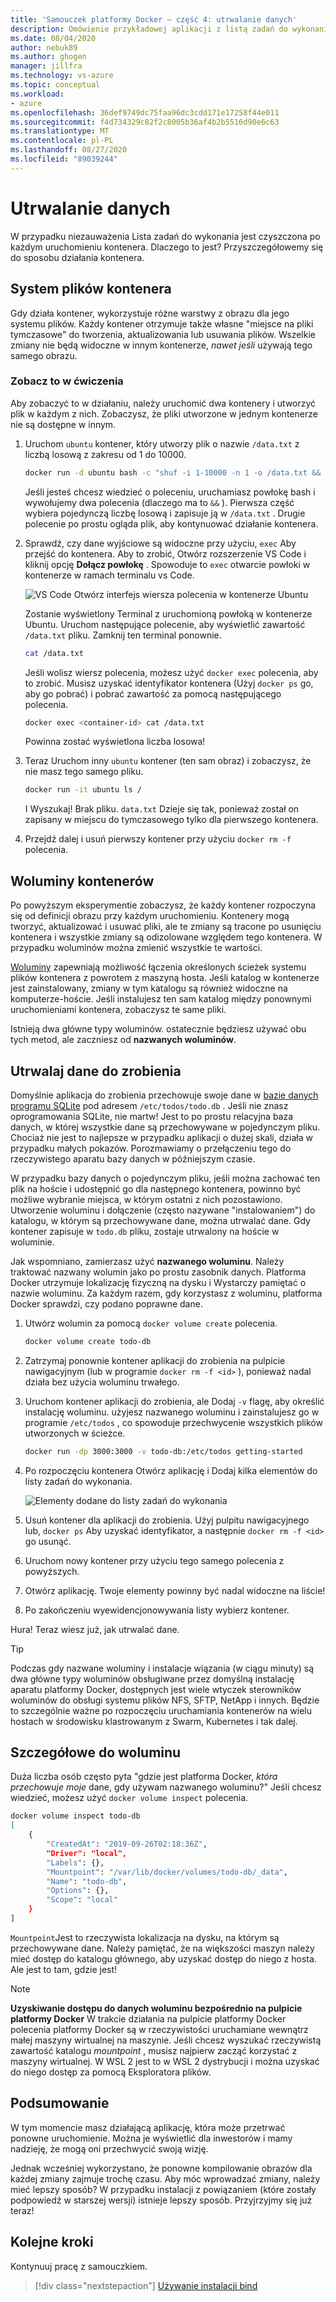 ```yaml
---
title: 'Samouczek platformy Docker — część 4: utrwalanie danych'
description: Omówienie przykładowej aplikacji z listą zadań do wykonania działającą w Node.js.
ms.date: 08/04/2020
author: nebuk89
ms.author: ghogen
manager: jillfra
ms.technology: vs-azure
ms.topic: conceptual
ms.workload:
- azure
ms.openlocfilehash: 36def9749dc75faa96dc3cdd171e17258f44e011
ms.sourcegitcommit: f4d734329c82f2c8005b36af4b2b5516d90e6c63
ms.translationtype: MT
ms.contentlocale: pl-PL
ms.lasthandoff: 08/27/2020
ms.locfileid: "89039244"
---
```

# <a name="persist-your-data"></a>Utrwalanie danych

W przypadku niezauważenia Lista zadań do wykonania jest czyszczona po każdym uruchomieniu kontenera. Dlaczego to jest? Przyszczegółowemy się do sposobu działania kontenera.

## <a name="the-containers-filesystem"></a>System plików kontenera

Gdy działa kontener, wykorzystuje różne warstwy z obrazu dla jego systemu plików. Każdy kontener otrzymuje także własne "miejsce na pliki tymczasowe" do tworzenia, aktualizowania lub usuwania plików. Wszelkie zmiany nie będą widoczne w innym kontenerze, *nawet jeśli* używają tego samego obrazu.

### <a name="see-this-in-practice"></a>Zobacz to w ćwiczenia

Aby zobaczyć to w działaniu, należy uruchomić dwa kontenery i utworzyć plik w każdym z nich. Zobaczysz, że pliki utworzone w jednym kontenerze nie są dostępne w innym.

1. Uruchom `ubuntu` kontener, który utworzy plik o nazwie `/data.txt` z liczbą losową z zakresu od 1 do 10000.

    ```bash
    docker run -d ubuntu bash -c "shuf -i 1-10000 -n 1 -o /data.txt && tail -f /dev/null"
    ```

    Jeśli jesteś chcesz wiedzieć o poleceniu, uruchamiasz powłokę bash i wywołujemy dwa polecenia (dlaczego ma to `&&` ). Pierwsza część wybiera pojedynczą liczbę losową i zapisuje ją w `/data.txt` . Drugie polecenie po prostu ogląda plik, aby kontynuować działanie kontenera.

1. Sprawdź, czy dane wyjściowe są widoczne przy użyciu, `exec` Aby przejść do kontenera. Aby to zrobić, Otwórz rozszerzenie VS Code i kliknij opcję **Dołącz powłokę** . Spowoduje to `exec` otwarcie powłoki w kontenerze w ramach terminalu vs Code.

    ![VS Code Otwórz interfejs wiersza polecenia w kontenerze Ubuntu](media/attach_shell.png)

    Zostanie wyświetlony Terminal z uruchomioną powłoką w kontenerze Ubuntu. Uruchom następujące polecenie, aby wyświetlić zawartość `/data.txt` pliku. Zamknij ten terminal ponownie.

    ```bash
    cat /data.txt
    ```

    Jeśli wolisz wiersz polecenia, możesz użyć `docker exec` polecenia, aby to zrobić. Musisz uzyskać identyfikator kontenera (Użyj `docker ps` go, aby go pobrać) i pobrać zawartość za pomocą następującego polecenia.

    ```bash
    docker exec <container-id> cat /data.txt
    ```

    Powinna zostać wyświetlona liczba losowa!

1. Teraz Uruchom inny `ubuntu` kontener (ten sam obraz) i zobaczysz, że nie masz tego samego pliku.

    ```bash
    docker run -it ubuntu ls /
    ```

    I Wyszukaj! Brak pliku. `data.txt` Dzieje się tak, ponieważ został on zapisany w miejscu do tymczasowego tylko dla pierwszego kontenera.

1. Przejdź dalej i usuń pierwszy kontener przy użyciu `docker rm -f` polecenia.

## <a name="container-volumes"></a>Woluminy kontenerów

Po powyższym eksperymentie zobaczysz, że każdy kontener rozpoczyna się od definicji obrazu przy każdym uruchomieniu. Kontenery mogą tworzyć, aktualizować i usuwać pliki, ale te zmiany są tracone po usunięciu kontenera i wszystkie zmiany są odizolowane względem tego kontenera. W przypadku woluminów można zmienić wszystkie te wartości.

[Woluminy](https://docs.docker.com/storage/volumes/) zapewniają możliwość łączenia określonych ścieżek systemu plików kontenera z powrotem z maszyną hosta. Jeśli katalog w kontenerze jest zainstalowany, zmiany w tym katalogu są również widoczne na komputerze-hoście. Jeśli instalujesz ten sam katalog między ponownymi uruchomieniami kontenera, zobaczysz te same pliki.

Istnieją dwa główne typy woluminów. ostatecznie będziesz używać obu tych metod, ale zaczniesz od **nazwanych woluminów**.

## <a name="persist-your-todo-data"></a>Utrwalaj dane do zrobienia

Domyślnie aplikacja do zrobienia przechowuje swoje dane w [bazie danych programu SQLite](https://www.sqlite.org/index.html) pod adresem `/etc/todos/todo.db` . Jeśli nie znasz oprogramowania SQLite, nie martw! Jest to po prostu relacyjna baza danych, w której wszystkie dane są przechowywane w pojedynczym pliku. Chociaż nie jest to najlepsze w przypadku aplikacji o dużej skali, działa w przypadku małych pokazów. Porozmawiamy o przełączeniu tego do rzeczywistego aparatu bazy danych w późniejszym czasie.

W przypadku bazy danych o pojedynczym pliku, jeśli można zachować ten plik na hoście i udostępnić go dla następnego kontenera, powinno być możliwe wybranie miejsca, w którym ostatni z nich pozostawiono. Utworzenie woluminu i dołączenie (często nazywane "instalowaniem") do katalogu, w którym są przechowywane dane, można utrwalać dane. Gdy kontener zapisuje w `todo.db` pliku, zostaje utrwalony na hoście w woluminie.

Jak wspomniano, zamierzasz użyć **nazwanego woluminu**. Należy traktować nazwany wolumin jako po prostu zasobnik danych. Platforma Docker utrzymuje lokalizację fizyczną na dysku i Wystarczy pamiętać o nazwie woluminu. Za każdym razem, gdy korzystasz z woluminu, platforma Docker sprawdzi, czy podano poprawne dane.

1. Utwórz wolumin za pomocą `docker volume create` polecenia.

    ```bash
    docker volume create todo-db
    ```

1. Zatrzymaj ponownie kontener aplikacji do zrobienia na pulpicie nawigacyjnym (lub w programie `docker rm -f <id>` ), ponieważ nadal działa bez użycia woluminu trwałego.

1. Uruchom kontener aplikacji do zrobienia, ale Dodaj `-v` flagę, aby określić instalację woluminu. użyjesz nazwanego woluminu i zainstalujesz go w programie `/etc/todos` , co spowoduje przechwycenie wszystkich plików utworzonych w ścieżce.

    ```bash
    docker run -dp 3000:3000 -v todo-db:/etc/todos getting-started
    ```

1. Po rozpoczęciu kontenera Otwórz aplikację i Dodaj kilka elementów do listy zadań do wykonania.

    ![Elementy dodane do listy zadań do wykonania](media/items-added.png)

1. Usuń kontener dla aplikacji do zrobienia. Użyj pulpitu nawigacyjnego lub, `docker ps` Aby uzyskać identyfikator, a następnie `docker rm -f <id>` go usunąć.

1. Uruchom nowy kontener przy użyciu tego samego polecenia z powyższych.

1. Otwórz aplikację. Twoje elementy powinny być nadal widoczne na liście!

1. Po zakończeniu wyewidencjonowywania listy wybierz kontener.

Hura! Teraz wiesz już, jak utrwalać dane.

> [!TIP]
> Podczas gdy nazwane woluminy i instalacje wiązania (w ciągu minuty) są dwa główne typy woluminów obsługiwane przez domyślną instalację aparatu platformy Docker, dostępnych jest wiele wtyczek sterowników woluminów do obsługi systemu plików NFS, SFTP, NetApp i innych. Będzie to szczególnie ważne po rozpoczęciu uruchamiania kontenerów na wielu hostach w środowisku klastrowanym z Swarm, Kubernetes i tak dalej.

## <a name="dive-into-your-volume"></a>Szczegółowe do woluminu

Duża liczba osób często pyta "gdzie jest platforma Docker, *która przechowuje moje* dane, gdy używam nazwanego woluminu?" Jeśli chcesz wiedzieć, możesz użyć `docker volume inspect` polecenia.

```bash
docker volume inspect todo-db
[
    {
        "CreatedAt": "2019-09-26T02:18:36Z",
        "Driver": "local",
        "Labels": {},
        "Mountpoint": "/var/lib/docker/volumes/todo-db/_data",
        "Name": "todo-db",
        "Options": {},
        "Scope": "local"
    }
]
```

`Mountpoint`Jest to rzeczywista lokalizacja na dysku, na którym są przechowywane dane. Należy pamiętać, że na większości maszyn należy mieć dostęp do katalogu głównego, aby uzyskać dostęp do niego z hosta. Ale jest to tam, gdzie jest!

> [!NOTE]
> **Uzyskiwanie dostępu do danych woluminu bezpośrednio na pulpicie platformy Docker** W trakcie działania na pulpicie platformy Docker polecenia platformy Docker są w rzeczywistości uruchamiane wewnątrz małej maszyny wirtualnej na maszynie. Jeśli chcesz wyszukać rzeczywistą zawartość katalogu *mountpoint* , musisz najpierw zacząć korzystać z maszyny wirtualnej. W WSL 2 jest to w WSL 2 dystrybucji i można uzyskać do niego dostęp za pomocą Eksploratora plików.

## <a name="recap"></a>Podsumowanie

W tym momencie masz działającą aplikację, która może przetrwać ponowne uruchomienie. Można je wyświetlić dla inwestorów i mamy nadzieję, że mogą oni przechwycić swoją wizję.

Jednak wcześniej wykorzystano, że ponowne kompilowanie obrazów dla każdej zmiany zajmuje trochę czasu. Aby móc wprowadzać zmiany, należy mieć lepszy sposób? W przypadku instalacji z powiązaniem (które zostały podpowiedź w starszej wersji) istnieje lepszy sposób. Przyjrzyjmy się już teraz!

## <a name="next-steps"></a>Kolejne kroki

Kontynuuj pracę z samouczkiem.

> [!div class="nextstepaction"]
> [Używanie instalacji bind](use-bind-mounts.md)
